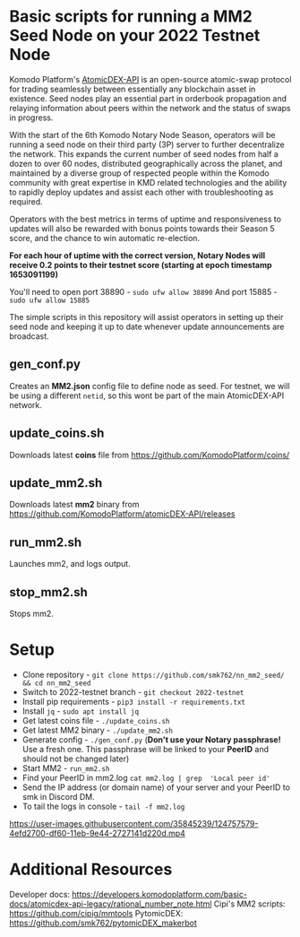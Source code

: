 # Basic scripts for running a MM2 Seed Node on your 2022 Testnet Node

Komodo Platform's [AtomicDEX-API](https://github.com/KomodoPlatform/atomicDEX-API) is an open-source atomic-swap protocol for trading seamlessly between essentially any blockchain asset in existence. Seed nodes play an essential part in orderbook propagation and relaying information about peers within the network and the status of swaps in progress. 

With the start of the 6th Komodo Notary Node Season, operators will be running a seed node on their third party (3P) server to further decentralize the network. This expands the current number of seed nodes from half a dozen to over 60 nodes, distributed geographically across the planet, and maintained by a diverse group of respected people within the Komodo community with great expertise in KMD related technologies and the ability to rapidly deploy updates and assist each other with troubleshooting as required.

Operators with the best metrics in terms of uptime and responsiveness to updates will also be rewarded with bonus points towards their Season 5 score, and the chance to win automatic re-election.

**For each hour of uptime with the correct version, Notary Nodes will receive 0.2 points to their testnet score (starting at epoch timestamp 1653091199)**

You'll need to open port 38890 - `sudo ufw allow 38890`
And port 15885 - `sudo ufw allow 15885`


The simple scripts in this repository will assist operators in setting up their seed node and keeping it up to date whenever update announcements are broadcast.

## gen_conf.py
Creates an **MM2.json** config file to define node as seed. For testnet, we will be using a different `netid`, so this wont be part of the main AtomicDEX-API network.

## update_coins.sh
Downloads latest **coins** file from https://github.com/KomodoPlatform/coins/

## update_mm2.sh
Downloads latest **mm2** binary from https://github.com/KomodoPlatform/atomicDEX-API/releases

## run_mm2.sh
Launches mm2, and logs output.

## stop_mm2.sh
Stops mm2.

# Setup

- Clone repository - `git clone https://github.com/smk762/nn_mm2_seed/ && cd nn_mm2_seed`
- Switch to 2022-testnet branch - `git checkout 2022-testnet`
- Install pip requirements - `pip3 install -r requirements.txt`
- Install `jq` - `sudo apt install jq`
- Get latest coins file - `./update_coins.sh`
- Get latest MM2 binary - `./update_mm2.sh`
- Generate config - `./gen_conf.py` (**Don't use your Notary passphrase!** Use a fresh one. This passphrase will be linked to your **PeerID** and should not be changed later)
- Start MM2 - `run_mm2.sh`
- Find your PeerID in mm2.log `cat mm2.log | grep  'Local peer id'`
- Send the IP address (or domain name) of your server and your PeerID to smk in Discord DM.
- To tail the logs in console - `tail -f mm2.log`

https://user-images.githubusercontent.com/35845239/124757579-4efd2700-df60-11eb-9e44-2727141d220d.mp4

# Additional Resources
Developer docs: https://developers.komodoplatform.com/basic-docs/atomicdex-api-legacy/rational_number_note.html
Cipi's MM2 scripts: https://github.com/cipig/mmtools
PytomicDEX: https://github.com/smk762/pytomicDEX_makerbot


